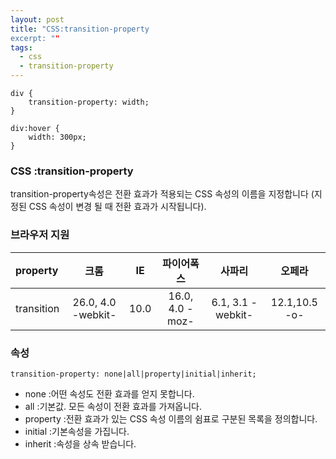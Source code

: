 ```yaml
---
layout: post
title: "CSS:transition-property
excerpt: ""
tags: 
  - css
  - transition-property
---
```


```
div {
    transition-property: width;
}

div:hover {
    width: 300px;
}
```
### CSS :transition-property

transition-property속성은 전환 효과가 적용되는 CSS 속성의 이름을 지정합니다 (지정된 CSS 속성이 변경 될 때 전환 효과가 시작됩니다).

### 브라우저 지원
| property | 크롬 | IE | 파이어폭스 | 사파리 | 오페라 |
|:--------|:--------:|:--------:|:--------:|:--------:|:--------:|
| transition | 26.0, 4.0 -webkit- | 10.0 | 16.0, 4.0 -moz- | 6.1, 3.1 -webkit- | 12.1,10.5 -o- |

### 속성
`transition-property: none|all|property|initial|inherit;`

+ none :어떤 속성도 전환 효과를 얻지 못합니다.
+ all :기본값. 모든 속성이 전환 효과를 가져옵니다.
+ property :전환 효과가 있는 CSS 속성 이름의 쉼표로 구분된 목록을 정의합니다.
+ initial :기본속성을 가집니다.
+ inherit :속성을 상속 받습니다.
